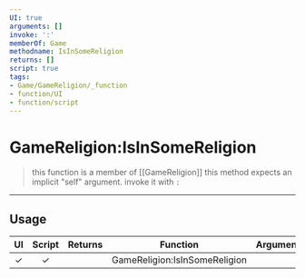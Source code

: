 ```yaml
---
UI: true
arguments: []
invoke: ':'
memberOf: Game
methodname: IsInSomeReligion
returns: []
script: true
tags:
- Game/GameReligion/_function
- function/UI
- function/script
---
```

# GameReligion:IsInSomeReligion
> this function is a member of [[GameReligion]]
> this method expects an implicit "self" argument. invoke it with `:`
-----
## Usage
|  UI | Script | Returns | Function | Arguments |
|:---:|:------:|-------:|:--------:|:---------|
|✓|✓||GameReligion:IsInSomeReligion||
